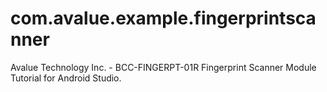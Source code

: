 # com.avalue.example.fingerprintscanner
Avalue Technology Inc. - BCC-FINGERPT-01R Fingerprint Scanner Module Tutorial for Android Studio.
